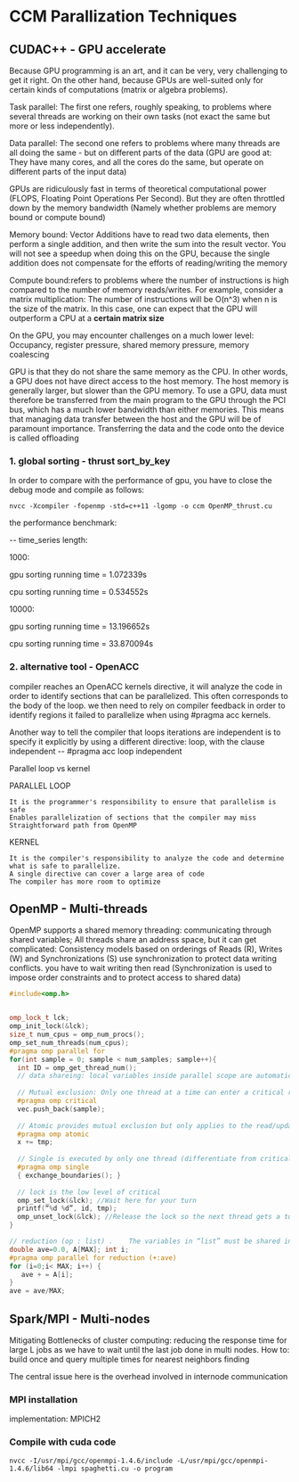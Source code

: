 # CCM Parallization Techniques

## CUDAC++ - GPU accelerate

Because GPU programming is an art, and it can be very, very challenging to get it right. On the other hand, because GPUs are well-suited only for certain kinds of computations (matrix or algebra problems).

Task parallel: The first one refers, roughly speaking, to problems where several threads are working on their own tasks (not exact the same but more or less independently). 

Data parallel: The second one refers to problems where many threads are all doing the same - but on different parts of the data (GPU are good at: They have many cores, and all the cores do the same, but operate on different parts of the input data)

GPUs are ridiculously fast in terms of theoretical computational power (FLOPS, Floating Point Operations Per Second). But they are often throttled down by the memory bandwidth  (Namely whether problems are memory bound or compute bound)

Memory bound: Vector Additions have to read two data elements, then perform a single addition, and then write the sum into the result vector. You will not see a speedup when doing this on the GPU, because the single addition does not compensate for the efforts of reading/writing the memory

Compute bound:refers to problems where the number of instructions is high compared to the number of memory reads/writes. For example, consider a matrix multiplication: The number of instructions will be O(n^3) when n is the size of the matrix. In this case, one can expect that the GPU will outperform a CPU at a **certain matrix size**

On the GPU, you may encounter challenges on a much lower level: Occupancy, register pressure, shared memory pressure, memory coalescing


 GPU is that they do not share the same memory as the CPU. In other words, a GPU does not have direct access to the host memory. The host memory is generally larger, but slower than the GPU memory. To use a GPU, data must therefore be transferred from the main program to the GPU through the PCI bus, which has a much lower bandwidth than either memories. This means that managing data transfer between the host and the GPU will be of paramount importance. Transferring the data and the code onto the device is called offloading

###  1. global sorting  - thrust sort_by_key

In order to compare with the performance of gpu, you have to close the debug mode and compile as follows:

```console
nvcc -Xcompiler -fopenmp -std=c++11 -lgomp -o ccm OpenMP_thrust.cu
```

the performance benchmark:

-- time_series length: 

1000:

gpu sorting running time = 1.072339s

cpu sorting running time = 0.534552s

10000:

gpu sorting running time = 13.196652s

cpu sorting running time = 33.870094s


###  2. alternative tool - OpenACC
  compiler reaches an OpenACC kernels directive, it will analyze the code in order to identify sections that can be parallelized. This often corresponds to the body of the loop. we then need to rely on compiler feedback in order to identify regions it failed to parallelize when using    #pragma acc kernels.
  
  Another way to tell the compiler that loops iterations are independent is to specify it explicitly by using a different directive: loop, with the clause independent  --  #pragma acc loop independent
  
  Parallel loop vs kernel

PARALLEL LOOP 

    It is the programmer's responsibility to ensure that parallelism is safe
    Enables parallelization of sections that the compiler may miss
    Straightforward path from OpenMP

KERNEL

    It is the compiler's responsibility to analyze the code and determine what is safe to parallelize.
    A single directive can cover a large area of code
    The compiler has more room to optimize

## OpenMP  - Multi-threads
OpenMP supports a shared memory threading:  communicating through shared variables; All threads share an address space, but it can get complicated: Consistency models based on orderings of Reads (R), Writes (W) and Synchronizations (S)
use synchronization to protect data writing conflicts.  you have to wait writing then read
(Synchronization is used to impose order constraints and to protect access to shared data)

```cpp
#include<omp.h>


omp_lock_t lck;
omp_init_lock(&lck);
size_t num_cpus = omp_num_procs();
omp_set_num_threads(num_cpus);
#pragma omp parallel for
for(int sample = 0; sample < num_samples; sample++){
  int ID = omp_get_thread_num();
  // data shareing: local variables inside parallel scope are automatically private;  global variables outside parallel scope are automatically shared
  
  // Mutual exclusion: Only one thread at a time can enter a critical region.
  #pragma omp critical
  vec.push_back(sample);
  
  // Atomic provides mutual exclusion but only applies to the read/update of a memory location
  #pragma omp atomic
  x += tmp;
  
  // Single is executed by only one thread (differentiate from critical: one thread one time for all threads)
  #pragma omp single
  { exchange_boundaries(); }
  
  // lock is the low level of critical
  omp_set_lock(&lck); //Wait here for your turn
  printf(“%d %d”, id, tmp);
  omp_unset_lock(&lck); //Release the lock so the next thread gets a turn
}

// reduction (op : list) .    The variables in “list” must be shared in the enclosing parallel region. 
double ave=0.0, A[MAX]; int i;
#pragma omp parallel for reduction (+:ave)
for (i=0;i< MAX; i++) {
   ave + = A[i];
}
ave = ave/MAX; 


```

## Spark/MPI   -   Multi-nodes

Mitigating Bottlenecks of cluster computing:  reducing the response time for large L jobs as we have to wait until the last job done in multi nodes.
How to:  build once and query multiple times for nearest neighbors finding

The central issue here is the overhead involved in internode communication
### MPI installation

implementation: MPICH2

### Compile with cuda code
```console
nvcc -I/usr/mpi/gcc/openmpi-1.4.6/include -L/usr/mpi/gcc/openmpi-1.4.6/lib64 -lmpi spaghetti.cu -o program
```
